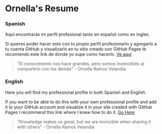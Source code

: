 # Ornella's Resume

### Spanish

Aquí encontrarás mi perfil profesional tanto en español como en ingles.

Si quieres poder hacer esto con tu propio perfil profesionarlo y agregarlo a tu cuenta GitHub y visualizarlo en tu sitio creado con GitHub Pages te recomiendo este link de donde yo supe como hacerlo. [Ve aquí]

> "El conocimiento nos hace grandes, pero somos invencibles al compartirlo con los demás" - Ornella Ramos Velandia

### English 

Here you will find my professional profile in both Spanish and English.

If you want to be able to do this with your own professional profile and add it to your GitHub account and visualize it in your site created with GitHub Pages I recommend this link where I knew how to do it. [Go Here]

> "Knowledge makes us great, but we are invincible when sharing it with others" - Ornella Ramos Velandia

   [Ve aquí]: <https://medium.com/@kekayan/display-your-resume-cv-pdf-in-website-using-github-73a088ac961d>
   [Go here]: <https://medium.com/@kekayan/display-your-resume-cv-pdf-in-website-using-github-73a088ac961d>
